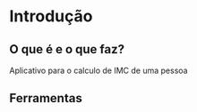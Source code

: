 <h1>Introdução</h1>
<h2>O que é e o que faz?</h2>
<p>Aplicativo para o calculo de IMC de uma pessoa</p>
<h2>Ferramentas</h2>

